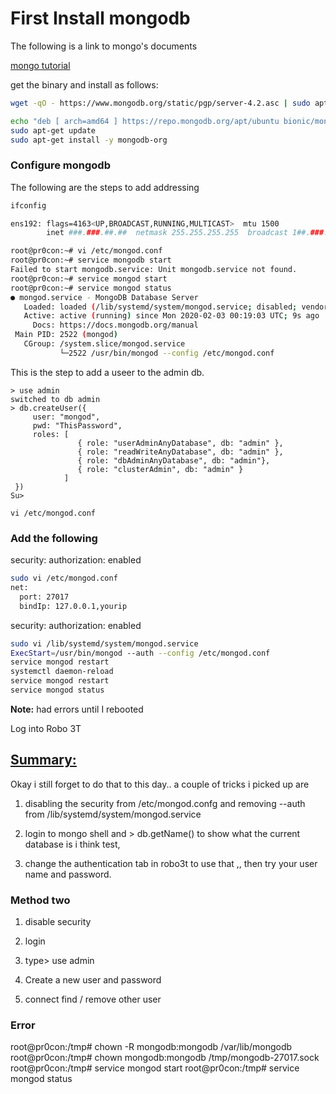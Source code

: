 # First Install mongodb

The following is a link to mongo's documents

[mongo tutorial](https://docs.mongodb.com/manual/tutorial/install-mongodb-on-ubuntu)

get the binary and install as follows: 

```sh
wget -qO - https://www.mongodb.org/static/pgp/server-4.2.asc | sudo apt-key add

echo "deb [ arch=amd64 ] https://repo.mongodb.org/apt/ubuntu bionic/mongodb-org/4.2 multiverse" | sudo tee /etc/apt/sources.list.d/mongodb-org-4.2.list
sudo apt-get update
sudo apt-get install -y mongodb-org
```

### Configure mongodb

The following are the steps to add addressing

```sh
ifconfig

ens192: flags=4163<UP,BROADCAST,RUNNING,MULTICAST>  mtu 1500
        inet ###.###.##.##  netmask 255.255.255.255  broadcast 1##.###.##.##
```

```sh
root@pr0con:~# vi /etc/mongod.conf 
root@pr0con:~# service mongodb start
Failed to start mongodb.service: Unit mongodb.service not found.
root@pr0con:~# service mongod start
root@pr0con:~# service mongod status
● mongod.service - MongoDB Database Server
   Loaded: loaded (/lib/systemd/system/mongod.service; disabled; vendor preset: enabled)
   Active: active (running) since Mon 2020-02-03 00:19:03 UTC; 9s ago
     Docs: https://docs.mongodb.org/manual
 Main PID: 2522 (mongod)
   CGroup: /system.slice/mongod.service
           └─2522 /usr/bin/mongod --config /etc/mongod.conf
```

This is the step to add a useer to the admin db.  

```mongo
> use admin
switched to db admin
> db.createUser({
     user: "mongod",
     pwd: "ThisPassword",
     roles: [
               { role: "userAdminAnyDatabase", db: "admin" },
               { role: "readWriteAnyDatabase", db: "admin" },
               { role: "dbAdminAnyDatabase", db: "admin"},
               { role: "clusterAdmin", db: "admin" }
            ]
 })
Su>
```

```vi /etc/mongod.conf```

### Add the following

security:
  authorization: enabled

```sh
sudo vi /etc/mongod.conf
net:
  port: 27017
  bindIp: 127.0.0.1,yourip
```

security:
  authorization: enabled

```sh
sudo vi /lib/systemd/system/mongod.service
ExecStart=/usr/bin/mongod --auth --config /etc/mongod.conf
service mongod restart
systemctl daemon-reload
service mongod restart
service mongod status
```

**Note:** had errors until I rebooted

Log into Robo 3T

## [Summary:](https://www.udemy.com/course/golang-react-w-node-mongo-redis-mysql-nginx/learn/lecture/16809166#questions/9316556)

Okay i still forget to do that to this day.. a couple of tricks i picked up are

1. disabling the security from /etc/mongod.confg and removing --auth from /lib/systemd/system/mongod.service

2. login to mongo shell and > db.getName()    to show what the current database is i think test,

3. change the authentication tab in robo3t to use that ,, then try your user name and password.

### Method two

1. disable security

2. login

3. type> use admin

4. Create a new user and password

5. connect  find / remove other user


### Error 
root@pr0con:/tmp# chown -R mongodb:mongodb /var/lib/mongodb
root@pr0con:/tmp# chown mongodb:mongodb /tmp/mongodb-27017.sock
root@pr0con:/tmp# service mongod start
root@pr0con:/tmp# service mongod status
